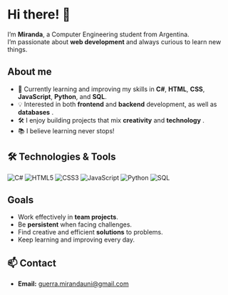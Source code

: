 # Hi there! 👋

I’m **Miranda**, a Computer Engineering student from Argentina.  
I’m passionate about **web development** and always curious to learn new things.

##  About me
- 🌱 Currently learning and improving my skills in **C#**, **HTML**, **CSS**, **JavaScript**, **Python**, and **SQL**.  
- 💡 Interested in both **frontend** and **backend** development, as well as **databases** .  
- 🛠️ I enjoy building projects that mix **creativity** and **technology** .  
- 📚 I believe learning never stops!

## 🛠️ Technologies & Tools
![C#](https://img.shields.io/badge/C%23-239120?style=for-the-badge&logo=c-sharp&logoColor=white)
![HTML5](https://img.shields.io/badge/HTML5-E34F26?style=for-the-badge&logo=html5&logoColor=white)
![CSS3](https://img.shields.io/badge/CSS3-1572B6?style=for-the-badge&logo=css3&logoColor=white)
![JavaScript](https://img.shields.io/badge/JavaScript-F7DF1E?style=for-the-badge&logo=javascript&logoColor=black)
![Python](https://img.shields.io/badge/Python-3776AB?style=for-the-badge&logo=python&logoColor=white)
![SQL](https://img.shields.io/badge/SQL-003B57?style=for-the-badge&logo=database&logoColor=white)

##  Goals
- Work effectively in **team projects**.  
- Be **persistent** when facing challenges.  
- Find creative and efficient **solutions** to problems.  
- Keep learning and improving every day.  

## 📫 Contact
- **Email:** guerra.mirandauni@gmail.com  

